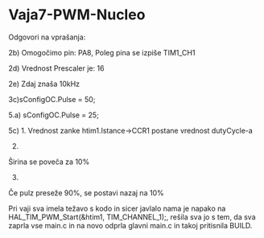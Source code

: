 # Vaja7-PWM-Nucleo

Odgovori na vprašanja:

2b) Omogočimo pin: PA8, Poleg pina se izpiše TIM1_CH1
 
2d) Vrednost Prescaler je: 16

2e) Zdaj znaša 10kHz

3c)sConfigOC.Pulse = 50;

5.a) sConfigOC.Pulse = 25;

5c)
1.
Vrednost zanke htim1.Istance->CCR1 postane vrednost dutyCycle-a

2.
Širina se poveča za 10%

3.
Če pulz preseže 90%, se postavi nazaj na 10%

Pri vaji sva imela težavo s kodo in sicer javlalo nama je napako na HAL_TIM_PWM_Start(&htim1, TIM_CHANNEL_1);,
rešila sva jo s tem, da sva zaprla vse main.c in na novo odprla glavni main.c in takoj pritisnila BUILD.
